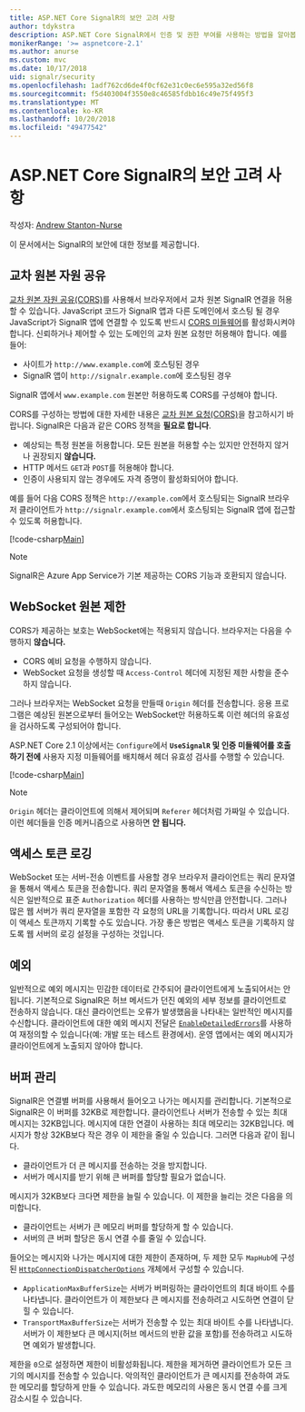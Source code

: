 ```yaml
---
title: ASP.NET Core SignalR의 보안 고려 사항
author: tdykstra
description: ASP.NET Core SignalR에서 인증 및 권한 부여를 사용하는 방법을 알아봅니다.
monikerRange: '>= aspnetcore-2.1'
ms.author: anurse
ms.custom: mvc
ms.date: 10/17/2018
uid: signalr/security
ms.openlocfilehash: 1adf762cd6de4f0cf62e31c0ec6e595a32ed56f8
ms.sourcegitcommit: f5d403004f3550e8c46585fdbb16c49e75f495f3
ms.translationtype: MT
ms.contentlocale: ko-KR
ms.lasthandoff: 10/20/2018
ms.locfileid: "49477542"
---
```

# <a name="security-considerations-in-aspnet-core-signalr"></a>ASP.NET Core SignalR의 보안 고려 사항

작성자: [Andrew Stanton-Nurse](https://twitter.com/anurse)

이 문서에서는 SignalR의 보안에 대한 정보를 제공합니다.

## <a name="cross-origin-resource-sharing"></a>교차 원본 자원 공유

[교차 원본 자원 공유(CORS)](https://www.w3.org/TR/cors/)를 사용해서 브라우저에서 교차 원본 SignalR 연결을 허용할 수 있습니다. JavaScript 코드가 SignalR 앱과 다른 도메인에서 호스팅 될 경우 JavaScript가 SignalR 앱에 연결할 수 있도록 반드시 [CORS 미들웨어](xref:security/cors)를 활성화시켜야 합니다. 신뢰하거나 제어할 수 있는 도메인의 교차 원본 요청만 허용해야 합니다. 예를 들어:

* 사이트가 `http://www.example.com`에 호스팅된 경우
* SignalR 앱이 `http://signalr.example.com`에 호스팅된 경우

SignalR 앱에서 `www.example.com` 원본만 허용하도록 CORS를 구성해야 합니다.

CORS를 구성하는 방법에 대한 자세한 내용은 [교차 원본 요청(CORS)](xref:security/cors)을 참고하시기 바랍니다. SignalR은 다음과 같은 CORS 정책을 **필요로 합니다**.

* 예상되는 특정 원본을 허용합니다. 모든 원본을 허용할 수는 있지만 안전하지 않거나 권장되지 **않습니다.**
* HTTP 메서드 `GET`과 `POST`를 허용해야 합니다.
* 인증이 사용되지 않는 경우에도 자격 증명이 활성화되어야 합니다.

예를 들어 다음 CORS 정책은 `http://example.com`에서 호스팅되는 SignalR 브라우저 클라이언트가 `http://signalr.example.com`에서 호스팅되는 SignalR 앱에 접근할 수 있도록 허용합니다.

[!code-csharp[Main](security/sample/Startup.cs?name=snippet1)]

> [!NOTE]
> SignalR은 Azure App Service가 기본 제공하는 CORS 기능과 호환되지 않습니다.

## <a name="websocket-origin-restriction"></a>WebSocket 원본 제한

CORS가 제공하는 보호는 WebSocket에는 적용되지 않습니다. 브라우저는 다음을 수행하지 **않습니다.**

* CORS 예비 요청을 수행하지 않습니다.
* WebSocket 요청을 생성할 때 `Access-Control` 헤더에 지정된 제한 사항을 준수하지 않습니다.

그러나 브라우저는 WebSocket 요청을 만들때 `Origin` 헤더를 전송합니다. 응용 프로그램은 예상된 원본으로부터 들어오는 WebSocket만 허용하도록 이런 헤더의 유효성을 검사하도록 구성되어야 합니다.

ASP.NET Core 2.1 이상에서는 `Configure`에서 **`UseSignalR` 및 인증 미들웨어를 호출하기 전에** 사용자 지정 미들웨어를 배치해서 헤더 유효성 검사를 수행할 수 있습니다.

[!code-csharp[Main](security/sample/Startup.cs?name=snippet2)]

> [!NOTE]
> `Origin` 헤더는 클라이언트에 의해서 제어되며 `Referer` 헤더처럼 가짜일 수 있습니다. 이런 헤더들을 인증 메커니즘으로 사용하면 **안 됩니다.**

## <a name="access-token-logging"></a>액세스 토큰 로깅

WebSocket 또는 서버-전송 이벤트를 사용할 경우 브라우저 클라이언트는 쿼리 문자열을 통해서 액세스 토큰을 전송합니다. 쿼리 문자열을 통해서 액세스 토큰을 수신하는 방식은 일반적으로 표준 `Authorization` 헤더를 사용하는 방식만큼 안전합니다. 그러나 많은 웹 서버가 쿼리 문자열을 포함한 각 요청의 URL을 기록합니다. 따라서 URL 로깅이 액세스 토큰까지 기록할 수도 있습니다. 가장 좋은 방법은 액세스 토큰을 기록하지 않도록 웹 서버의 로깅 설정을 구성하는 것입니다.

## <a name="exceptions"></a>예외

일반적으로 예외 메시지는 민감한 데이터로 간주되어 클라이언트에게 노출되어서는 안 됩니다. 기본적으로 SignalR은 허브 메서드가 던진 예외의 세부 정보를 클라이언트로 전송하지 않습니다. 대신 클라이언트는 오류가 발생했음을 나타내는 일반적인 메시지를 수신합니다. 클라이언트에 대한 예외 메시지 전달은 [`EnableDetailedErrors`](xref:signalr/configuration#configure-server-options)를 사용하여 재정의할 수 있습니다(예: 개발 또는 테스트 환경에서). 운영 앱에서는 예외 메시지가 클라이언트에게 노출되지 않아야 합니다.

## <a name="buffer-management"></a>버퍼 관리

SignalR은 연결별 버퍼를 사용해서 들어오고 나가는 메시지를 관리합니다. 기본적으로 SignalR은 이 버퍼를 32KB로 제한합니다. 클라이언트나 서버가 전송할 수 있는 최대 메시지는 32KB입니다. 메시지에 대한 연결이 사용하는 최대 메모리는 32KB입니다. 메시지가 항상 32KB보다 작은 경우 이 제한을 줄일 수 있습니다. 그러면 다음과 같이 됩니다.

* 클라이언트가 더 큰 메시지를 전송하는 것을 방지합니다.
* 서버가 메시지를 받기 위해 큰 버퍼를 할당할 필요가 없습니다.

메시지가 32KB보다 크다면 제한을 늘릴 수 있습니다. 이 제한을 늘리는 것은 다음을 의미합니다.

* 클라이언트는 서버가 큰 메모리 버퍼를 할당하게 할 수 있습니다.
* 서버의 큰 버퍼 할당은 동시 연결 수를 줄일 수 있습니다.

들어오는 메시지와 나가는 메시지에 대한 제한이 존재하며, 두 제한 모두 `MapHub`에 구성된 [`HttpConnectionDispatcherOptions`](xref:signalr/configuration#configure-server-options) 개체에서 구성할 수 있습니다.

* `ApplicationMaxBufferSize`는 서버가 버퍼링하는 클라이언트의 최대 바이트 수를 나타냅니다. 클라이언트가 이 제한보다 큰 메시지를 전송하려고 시도하면 연결이 닫힐 수 있습니다.
* `TransportMaxBufferSize`는 서버가 전송할 수 있는 최대 바이트 수를 나타냅니다. 서버가 이 제한보다 큰 메시지(허브 메서드의 반환 값을 포함)를 전송하려고 시도하면 예외가 발생합니다.

제한을 `0`으로 설정하면 제한이 비활성화됩니다. 제한을 제거하면 클라이언트가 모든 크기의 메시지를 전송할 수 있습니다. 악의적인 클라이언트가 큰 메시지를 전송하여 과도한 메모리를 할당하게 만들 수 있습니다. 과도한 메모리의 사용은 동시 연결 수를 크게 감소시킬 수 있습니다.
